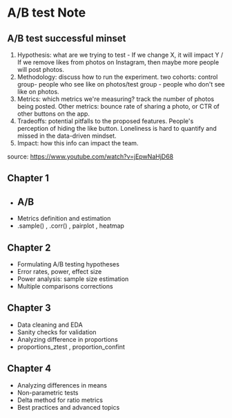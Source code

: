 # A/B test Note

## A/B test successful minset
1. Hypothesis: what are we trying to test - If we change X, it will impact Y / If we remove likes from photos on Instagram, then maybe more people will post photos.
2. Methodology: discuss how to run the experiment. two cohorts: control group- people who see like on photos/test group - people who don't see like on photos.
3. Metrics: which metrics we're measuring? track the number of photos being posted. Other metrics: bounce rate of sharing a photo, or CTR of other buttons on the app.
4. Tradeoffs: potential pitfalls to the proposed features. People's perception of hiding the like button. Loneliness is hard to quantify and missed in the data-driven mindset.
5. Impact: how this info can impact the team.    

source: https://www.youtube.com/watch?v=jEpwNaHjD68

## Chapter 1
- A/B
  - 
- Metrics definition and estimation
- .sample() , .corr() , pairplot , heatmap
  
## Chapter 2
- Formulating A/B testing hypotheses
- Error rates, power, effect size
- Power analysis: sample size estimation
- Multiple comparisons corrections
  
## Chapter 3
- Data cleaning and EDA
- Sanity checks for validation
- Analyzing difference in proportions
- proportions_ztest , proportion_confint

## Chapter 4
- Analyzing differences in means
- Non-parametric tests
- Delta method for ratio metrics
- Best practices and advanced topics

